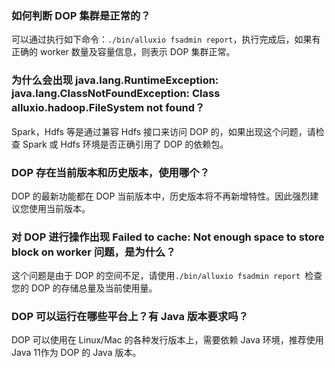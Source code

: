 ### 如何判断 DOP 集群是正常的？
可以通过执行如下命令：`./bin/alluxio fsadmin report`，执行完成后，如果有正确的 worker 数量及容量信息，则表示 DOP 集群正常。

### 为什么会出现 java.lang.RuntimeException: java.lang.ClassNotFoundException: Class alluxio.hadoop.FileSystem not found？
Spark，Hdfs 等是通过兼容 Hdfs 接口来访问 DOP 的，如果出现这个问题，请检查 Spark 或 Hdfs 环境是否正确引用了 DOP 的依赖包。

### DOP 存在当前版本和历史版本，使用哪个？
DOP 的最新功能都在 DOP 当前版本中，历史版本将不再新增特性。因此强烈建议您使用当前版本。

### 对 DOP 进行操作出现 Failed to cache: Not enough space to store block on worker 问题，是为什么？
这个问题是由于 DOP 的空间不足，请使用`./bin/alluxio fsadmin report `检查您的 DOP 的存储总量及当前使用量。

### DOP 可以运行在哪些平台上？有 Java 版本要求吗？
DOP 可以使用在 Linux/Mac 的各种发行版本上，需要依赖 Java 环境，推荐使用 Java 11作为 DOP 的 Java 版本。
